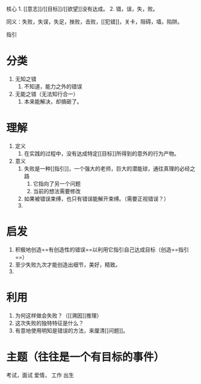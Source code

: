 
核心
	1. [[意志]]/[[目标]]/[[欲望]]没有达成。
	2. 错，误，失，败。

同义：失败，失误，失足，挫败，击败，[[犯错]]，关卡，阻碍，墙，陷阱。

指引
# 分类
1. 无知之错
	1. 不知道，能力之外的错误
2. 无能之错（无法知行合一）
	1. 本来能解决，却搞砸了。

# 理解
1. 定义
	1. 在实践的过程中，没有达成特定[[目标]]所得到的意外的行为产物。
2. 意义
	1. 失败是一种[[指引]]，一个强大的老师，巨大的潜能球，通往真理的必经之路
		1. 它指向了另一个问题
		2. 当前的想法需要修改
	2. 如果被错误束缚，也只有错误能解开束缚。（需要正视错误？）
	3. 
# 启发
1. 积极地创造==有创造性的错误==以利用它指引自己达成目标（创造==指引==）
2. 至少失败九次才能创造出细节，美好，精致。
3. 

# 利用
1. 为何这样做会失败？（[[溯因]]推理）
2. 这次失败的独特特征是什么？
3. 有意地使用明知是错误的方法，来厘清[[问题]]。

# 主题（往往是一个有目标的事件）
考试，面试
爱情，
工作
出生